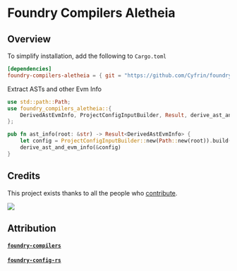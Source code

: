 # Foundry Compilers Aletheia

## Overview

To simplify installation, add the following to `Cargo.toml`

```toml
[dependencies]
foundry-compilers-aletheia = { git = "https://github.com/Cyfrin/foundry-compilers-aletheia", branch = "main", package = "foundry-compilers-aletheia" }

```

Extract ASTs and other Evm Info

```rust
use std::path::Path;
use foundry_compilers_aletheia::{
    DerivedAstEvmInfo, ProjectConfigInputBuilder, Result, derive_ast_and_evm_info,
};

pub fn ast_info(root: &str) -> Result<DerivedAstEvmInfo> {
    let config = ProjectConfigInputBuilder::new(Path::new(root)).build()?;
    derive_ast_and_evm_info(&config)
}
```

## Credits

This project exists thanks to all the people who [contribute](/CONTRIBUTING.md).<br>

<a href="https://github.com/cyfrin/foundry-compilers-aletheia/graphs/contributors">
  <img src="https://contrib.rocks/image?repo=cyfrin/foundry-compilers-aletheia" />
</a>

## Attribution

#### [`foundry-compilers`](https://github.com/foundry-rs/compilers) 
#### [`foundry-config-rs`](https://github.com/foundry-rs/foundry) 

